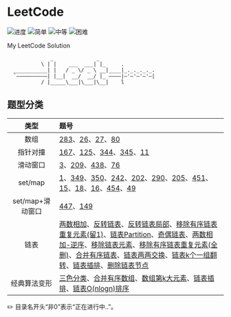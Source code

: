 # LeetCode

![进度](https://img.shields.io/badge/进度-63/1031-337ab7.svg?logo=leetcode&style=flat)  ![简单](https://img.shields.io/badge/简单-28-5cb85c.svg?style=flat)  ![中等](https://img.shields.io/badge/中等-28-f0ad4e.svg?style=flat)  ![困难](https://img.shields.io/badge/困难-7-d9534f.svg?style=flat)

My LeetCode Solution

```
              _              _                      
           \ | |    ___  ___| |_     .             
  ___________| |   / _ \/ _ \ __|____|_._._._._. 
  `——————————| |__|  __/  __/ |_ ————|—'—'—'—'—| 
           / |_____\___|\___|\__|    l             

```

## 题型分类

| 类型 | 题号 |
| :--: | :-- |
| 数组 | [283](./0283-Move_Zeroes)、[26](./0026-Remove_Duplicates_from_Sorted_Array)、[27](./0027-Remove_Element)、[80](./0080-Remove_Duplicates_from_Sorted_Array_II) |
| 指针对撞 | [167](./0167-Two_Sum_II_-_Input_array_is_sorted)、[125](./0125-Valid_Palindrome)、[344](./0344-Reverse_String)、[345](./0345-Reverse_Vowels_of_a_String)、[11](./0011-Container_With_Most_Water) |
| 滑动窗口 | [3](./0003-Longest_Substring_Without_Repeating_Characters)、[209](./0209-Minimum_Size_Subarray_Sum)、[438](./0438-Find_All_Anagrams_in_a_String)、[76](./0076-Minimum_Window_Substring) |
| set/map | [1](./0001-Two_Sum)、[349](./0349-Intersection_of_Two_Arrays)、[350](./0350-Intersection_of_Two_Arrays_II)、[242](./0242-Valid_Anagram)、[202](./0202-Happy_Number)、[290](./0290-Word_Pattern)、[205](./0205-Isomorphic_Strings)、[451](./0451-Sort_Characters_By_Frequency)、[15](./0015-3Sum)、[18](./0018-4Sum)、[16](./0016-3Sum_Closest)、[454](./0454-4Sum_II)、[49](./0049-Group_Anagrams) |
| set/map+滑动窗口 | [447](./0447-Number_of_Boomerangs)、[149](./0149-Max_Points_on_a_Line) |
| 链表 | [两数相加](./0002-Add_Two_Numbers)、[反转链表](./0206-Reverse_Linked_List)、[反转链表局部](./0092-Reverse_Linked_List_II)、[移除有序链表重复元素(留1)](./0083-Remove_Duplicates_from_Sorted_List)、[链表Partition](./0086-Partition_List)、[奇偶链表](./0328-Odd_Even_Linked_List)、[两数相加-逆序](./0445-Add_Two_Numbers_II)、[移除链表元素](./0203-Remove_Linked_List_Elements)、[移除有序链表重复元素(全删)](./82-Remove_Duplicates_from_Sorted_List_II)、[合并有序链表](./0021-Merge_Two_Sorted_Lists)、[链表两两交换](./0024-Swap_Nodes_in_Pairs)、[链表k个一组翻转](./0025-Reverse_Nodes_in_k-Group)、[链表插排](./0147-Insertion_Sort_List)、[删除链表节点](./0237-Delete_Node_in_a_Linked_List) |
| 经典算法变形 | [三色分类](./0075-Sort_Colors)、[合并有序数组](./0088-Merge_Sorted_Array)、[数组第k大元素](./0215-Kth_Largest_Element_in_an_Array)、[链表插排](./0147-Insertion_Sort_List)、[链表O(nlogn)排序](./0148-Sort_List) |



✏️ 目录名开头“非0”表示“正在进行中..”。

